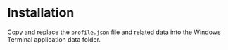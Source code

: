 # Installation

Copy and replace the `profile.json` file and related data into the Windows 
Terminal application data folder. 